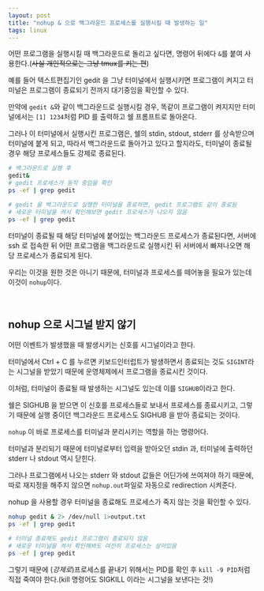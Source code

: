 ```yaml
---
layout: post
title: "nohup & 으로 백그라운드 프로세스를 실행시킬 때 발생하는 일"
tags: linux
---
```


어떤 프로그램을 실행시킬 때 백그라운드로 돌리고 싶다면, 명령어 뒤에다 ```&```를 붙여 사용한다.(~~사실 개인적으로는 그냥 tmux를 키는 편~~)

예를 들어 텍스트편집기인 gedit 을 그냥 터미널에서 실행시키면 프로그램이 켜지고 터미널은 프로그램이 종료되기 전까지 대기중임을 확인할 수 있다.

만약에 ```gedit &```와 같이 백그라운드로 실행시킬 경우, 똑같이 프로그램이 켜지지만 터미널에서는 ```[1] 1234```처럼 PID 를 출력하고 쉘 프롬프트로 돌아온다.

그러나 이 터미널에서 실행시킨 프로그램은, 쉘의 stdin, stdout, stderr 를 상속받으며 터미널에 붙게 되고, 따라서 백그라운드로 돌아가고 있다고 할지라도, 터미널이 종료될 경우 해당 프로세스들도 강제로 종료된다.
```bash
# 백그라운드로 실행 후
gedit&
# gedit 프로세스가 동작 중임을 확인
ps -ef | grep gedit

# gedit 을 백그라운드로 실행한 터미널을 종료하면, gedit 프로그램도 같이 종료됨
# 새로운 터미널을 켜서 확인해보면 gedit 프로세스가 나오지 않음
ps -ef | grep gedit
```

터미널이 종료될 때 해당 터미널에 붙어있는 백그라운드 프로세스가 종료된다면, 서버에 ssh 로 접속한 뒤 어떤 프로그램을 백그라운드로 실행시킨 뒤 서버에서 빠져나오면 해당 프로세스가 종료되게 된다.

우리는 이것을 원한 것은 아니기 때문에, 터미널과 프로세스를 떼어놓을 필요가 있는데 이것이 ```nohup```이다.

<br>

## nohup 으로 시그널 받지 않기

어떤 이벤트가 발생했을 때 발생시키는 신호를 시그널이라고 한다.

터미널에서 Ctrl + C 를 누르면 키보드인터럽트가 발생하면서 종료되는 것도 ```SIGINT```라는 시그널을 받았기 때문에 운영체제에서 프로그램을 종료시킨 것이다.

이처럼, 터미널이 종료될 때 발생하는 시그널도 있는데 이를 ```SIGHUB```이라고 한다.

쉘은 SIGHUB 을 받으면 이 신호를 프로세스들로 보내서 프로세스를 종료시키고, 그렇기 때문에 실행 중이던 백그라운드 프로세스도 SIGHUB 을 받아 종료되는 것이다.

```nohup``` 이 바로 프로세스를 터미널과 분리시키는 역할을 하는 명령어다.

터미널과 분리되기 때문에 터미널로부터 입력을 받아오던 stdin 과, 터미널에 출력하던 stderr 나 stdout 역시 닫힌다.

그러나 프로그램에서 나오는 stderr 와 stdout 값들은 어딘가에 쓰여져야 하기 때문에, 따로 재지정을 해주지 않으면 ```nohup.out```파일로 자동으로 redirection 시켜준다.

nohup 을 사용할 경우 터미널을 종료해도 프로세스가 죽지 않는 것을 확인할 수 있다.
```bash
nohup gedit & 2> /dev/null 1>output.txt
ps -ef | grep gedit

# 터미널 종료해도 gedit 프로그램이 종료되지 않음
# 새로운 터미널을 켜서 확인해봐도 여전히 프로세스는 살아있음
ps -ef | grep gedit
```

그렇기 때문에 (*강제로*)프로세스를 끝내기 위해서는 PID를 확인 후 ```kill -9 PID```처럼 직접 죽여야 한다.(kill 명령어도 SIGKILL 이라는 시그널을 보낸다는 것!)
